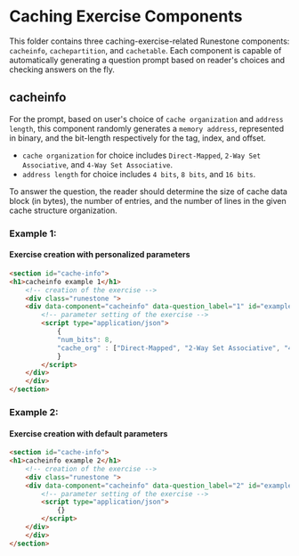 # Caching Exercise Components

This folder contains three caching-exercise-related Runestone components: ```cacheinfo```, ```cachepartition```, and ```cachetable```.
Each component is capable of automatically generating a question prompt based on reader's choices and checking answers on the fly. 


## cacheinfo
For the prompt, based on user's choice of ```cache organization``` and ```address length```, this component randomly generates a ```memory address```, represented in binary,
and the bit-length respectively for the tag, index, and offset. 
- ```cache organization``` for choice includes ```Direct-Mapped```, ```2-Way Set Associative```, and ```4-Way Set Associative```.
- ```address length``` for choice includes ```4 bits```, ```8 bits```, and ```16 bits```.

To answer the question, the reader should determine the size of cache data block (in bytes), the number of entries, and the number of lines in the given cache structure
organization.

### **Example 1**: 
#### Exercise creation with personalized parameters

```html
<section id="cache-info">
<h1>cacheinfo example 1</h1>
    <!-- creation of the exercise -->
    <div class="runestone ">
    <div data-component="cacheinfo" data-question_label="1" id="example_cache_info_1"  style="visibility: hidden;">
        <!-- parameter setting of the exercise -->
        <script type="application/json">
            {
            "num_bits": 8, 
            "cache_org" : ["Direct-Mapped", "2-Way Set Associative", "4-Way Set Associative"], 
            }
        </script>
    </div>
    </div>
</section>
```

### **Example 2**: 
#### Exercise creation with default parameters
```html
<section id="cache-info">
<h1>cacheinfo example 2</h1>
    <!-- creation of the exercise -->
    <div class="runestone ">
    <div data-component="cacheinfo" data-question_label="2" id="example_cache_info_2"  style="visibility: hidden;">
        <!-- parameter setting of the exercise -->
        <script type="application/json">
            {}
        </script>
    </div>
    </div>
</section>
```